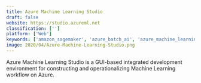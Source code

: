 ```yaml
---
title: Azure Machine Learning Studio
draft: false 
website: https://studio.azureml.net
classification: ['']
platform: ['Web']
keywords: ['amazon_sagemaker', 'azure_batch_ai', 'azure_machine_learning_service', 'bp_logix_bpms', 'bigml', 'deep_cognition', 'digitalgenius', 'google_cloud_automl', 'ibm_watson_machine_learning', 'ibm_watson_studio', 'infosys_nia', 'knime_analytics_platform', 'matlab', 'oracle_data_science_cloud_service', 'peak', 'pega_platform', 'qubole', 'rapidminer', 'statistica', 'datarobot']
image: 2020/04/Azure-Machine-Learning-Studio.png
---
```

Azure Machine Learning Studio is a GUI-based integrated development environment for constructing and operationalizing Machine Learning workflow on Azure.